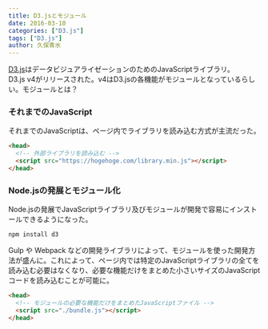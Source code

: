 ```yaml
---
title: D3.jsとモジュール
date: 2016-03-10
categories: ["D3.js"]
tags: ["D3.js"]
author: 久保青水
---
```


[D3.js]はデータビジュアライゼーションのためのJavaScriptライブラリ。  
D3.js v4がリリースされた。v4はD3.jsの各機能がモジュールとなっているらしい。モジュールとは？

### それまでのJavaScript

それまでのJavaScriptは、ページ内でライブラリを読み込む方式が主流だった。

```html
<head>
  <!-- 外部ライブラリを読み込む -->
  <script src="https://hogehoge.com/library.min.js"></script>
</head>
```

### Node.jsの発展とモジュール化

Node.jsの発展でJavaScriptライブラリ及びモジュールが開発で容易にインストールできるようになった。

```shell
npm install d3
```

Gulp や Webpack などの開発ライブラリによって、モジュールを使った開発方法が盛んに。これによって、ページ内では特定のJavaScriptライブラリの全てを読み込む必要はなくなり、必要な機能だけをまとめた小さいサイズのJavaScriptコードを読み込むことが可能に。

```html
<head>
  <!-- モジュールの必要な機能だけをまとめたJavaScriptファイル -->
  <script src="./bundle.js"></script>
</head>
```

[D3.js]: https://d3js.org/ "D3.js"
